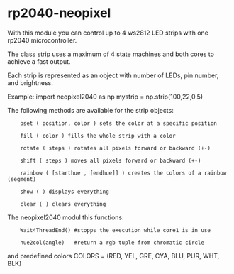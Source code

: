 # rp2040-neopixel

With this module you can control up to 4 ws2812 LED strips with one rp2040 microcontroller.

The class strip uses a maximum of 4 state machines and both cores to achieve a fast output.

Each strip is represented as an object with number of LEDs, pin number, and brightness.

Example:
import neopixel2040 as np
mystrip = np.strip(100,22,0.5)

The following methods are available for the strip objects:

        pset ( position, color ) sets the color at a specific position

        fill ( color ) fills the whole strip with a color

        rotate ( steps ) rotates all pixels forward or backward (+-)

        shift ( steps ) moves all pixels forward or backward (+-)

        rainbow ( [starthue , [endhue]] ) creates the colors of a rainbow (segment)

        show ( ) displays everything

        clear ( ) clears everything

The neopixel2040 modul this functions:

        Wait4ThreadEnd() #stopps the execution while core1 is in use
        
        hue2col(angle)   #return a rgb tuple from chromatic circle
        
and predefined colors COLORS = (RED, YEL, GRE, CYA, BLU, PUR, WHT, BLK)       
